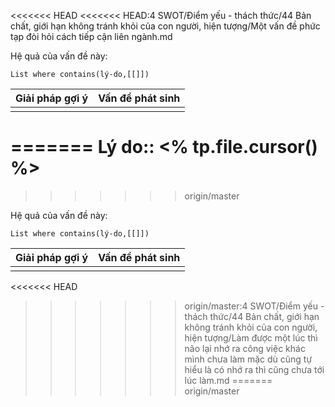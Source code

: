 <<<<<<< HEAD
<<<<<<< HEAD:4 SWOT/Điểm yếu - thách thức/44 Bản chất, giới hạn không tránh khỏi của con người, hiện tượng/Một vấn đề phức tạp đòi hỏi cách tiếp cận liên ngành.md

Hệ quả của vấn đề này:
```dataview
List where contains(lý-do,[[]])
```

| Giải pháp gợi ý | Vấn đề phát sinh |
| --------------- | ---------------- |
|                 |                  |


=======
Lý do:: <% tp.file.cursor() %>
=======
>>>>>>> origin/master

Hệ quả của vấn đề này:
```dataview
List where contains(lý-do,[[]])
```

| Giải pháp gợi ý | Vấn đề phát sinh |
| --------------- | ---------------- |
|                 |                  |


<<<<<<< HEAD
>>>>>>> origin/master:4 SWOT/Điểm yếu - thách thức/44 Bản chất, giới hạn không tránh khỏi của con người, hiện tượng/Làm được một lúc thì não lại nhớ ra công việc khác mình chưa làm mặc dù cũng tự hiểu là có nhớ ra thì cũng chưa tới lúc làm.md
=======
>>>>>>> origin/master
